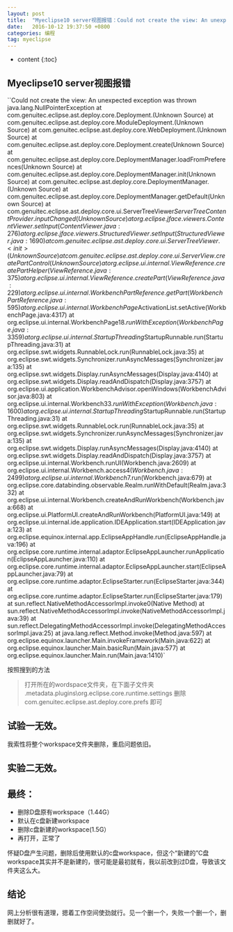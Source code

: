 ```yaml
---
layout: post
title:  "Myeclipse10 server视图报错：Could not create the view: An unexpected exception was thrown.解决"
date:   2016-10-12 19:37:50 +0800 
categories: 编程
tag: myeclipse
---
```


* content
{:toc}



Myeclipse10 server视图报错
----------


``Could not create the view: An unexpected exception was thrown
java.lang.NullPointerException
	at com.genuitec.eclipse.ast.deploy.core.Deployment.<init>(Unknown Source)
	at com.genuitec.eclipse.ast.deploy.core.ModuleDeployment.<init>(Unknown Source)
	at com.genuitec.eclipse.ast.deploy.core.WebDeployment.<init>(Unknown Source)
	at com.genuitec.eclipse.ast.deploy.core.Deployment.create(Unknown Source)
	at com.genuitec.eclipse.ast.deploy.core.DeploymentManager.loadFromPreferences(Unknown Source)
	at com.genuitec.eclipse.ast.deploy.core.DeploymentManager.init(Unknown Source)
	at com.genuitec.eclipse.ast.deploy.core.DeploymentManager.<init>(Unknown Source)
	at com.genuitec.eclipse.ast.deploy.core.DeploymentManager.getDefault(Unknown Source)
	at com.genuitec.eclipse.ast.deploy.core.ui.ServerTreeViewer$ServerTreeContentProvider.inputChanged(Unknown Source)
	at org.eclipse.jface.viewers.ContentViewer.setInput(ContentViewer.java:276)
	at org.eclipse.jface.viewers.StructuredViewer.setInput(StructuredViewer.java:1690)
	at com.genuitec.eclipse.ast.deploy.core.ui.ServerTreeViewer.<init>(Unknown Source)
	at com.genuitec.eclipse.ast.deploy.core.ui.ServerView.createPartControl(Unknown Source)
	at org.eclipse.ui.internal.ViewReference.createPartHelper(ViewReference.java:375)
	at org.eclipse.ui.internal.ViewReference.createPart(ViewReference.java:229)
	at org.eclipse.ui.internal.WorkbenchPartReference.getPart(WorkbenchPartReference.java:595)
	at org.eclipse.ui.internal.WorkbenchPage$ActivationList.setActive(WorkbenchPage.java:4317)
	at org.eclipse.ui.internal.WorkbenchPage$18.runWithException(WorkbenchPage.java:3359)
	at org.eclipse.ui.internal.StartupThreading$StartupRunnable.run(StartupThreading.java:31)
	at org.eclipse.swt.widgets.RunnableLock.run(RunnableLock.java:35)
	at org.eclipse.swt.widgets.Synchronizer.runAsyncMessages(Synchronizer.java:135)
	at org.eclipse.swt.widgets.Display.runAsyncMessages(Display.java:4140)
	at org.eclipse.swt.widgets.Display.readAndDispatch(Display.java:3757)
	at org.eclipse.ui.application.WorkbenchAdvisor.openWindows(WorkbenchAdvisor.java:803)
	at org.eclipse.ui.internal.Workbench$33.runWithException(Workbench.java:1600)
	at org.eclipse.ui.internal.StartupThreading$StartupRunnable.run(StartupThreading.java:31)
	at org.eclipse.swt.widgets.RunnableLock.run(RunnableLock.java:35)
	at org.eclipse.swt.widgets.Synchronizer.runAsyncMessages(Synchronizer.java:135)
	at org.eclipse.swt.widgets.Display.runAsyncMessages(Display.java:4140)
	at org.eclipse.swt.widgets.Display.readAndDispatch(Display.java:3757)
	at org.eclipse.ui.internal.Workbench.runUI(Workbench.java:2609)
	at org.eclipse.ui.internal.Workbench.access$4(Workbench.java:2499)
	at org.eclipse.ui.internal.Workbench$7.run(Workbench.java:679)
	at org.eclipse.core.databinding.observable.Realm.runWithDefault(Realm.java:332)
	at org.eclipse.ui.internal.Workbench.createAndRunWorkbench(Workbench.java:668)
	at org.eclipse.ui.PlatformUI.createAndRunWorkbench(PlatformUI.java:149)
	at org.eclipse.ui.internal.ide.application.IDEApplication.start(IDEApplication.java:123)
	at org.eclipse.equinox.internal.app.EclipseAppHandle.run(EclipseAppHandle.java:196)
	at org.eclipse.core.runtime.internal.adaptor.EclipseAppLauncher.runApplication(EclipseAppLauncher.java:110)
	at org.eclipse.core.runtime.internal.adaptor.EclipseAppLauncher.start(EclipseAppLauncher.java:79)
	at org.eclipse.core.runtime.adaptor.EclipseStarter.run(EclipseStarter.java:344)
	at org.eclipse.core.runtime.adaptor.EclipseStarter.run(EclipseStarter.java:179)
	at sun.reflect.NativeMethodAccessorImpl.invoke0(Native Method)
	at sun.reflect.NativeMethodAccessorImpl.invoke(NativeMethodAccessorImpl.java:39)
	at sun.reflect.DelegatingMethodAccessorImpl.invoke(DelegatingMethodAccessorImpl.java:25)
	at java.lang.reflect.Method.invoke(Method.java:597)
	at org.eclipse.equinox.launcher.Main.invokeFramework(Main.java:622)
	at org.eclipse.equinox.launcher.Main.basicRun(Main.java:577)
	at org.eclipse.equinox.launcher.Main.run(Main.java:1410)`





按照搜到的方法

> 打开所在的wordspace文件夹，在下面子文件夹
> .metadata\.plugins\org.eclipse.core.runtime\.settings
> 删除
> com.genuitec.eclipse.ast.deploy.core.prefs
> 即可


试验一无效。
----------


我索性将整个workspace文件夹删除，重启问题依旧。

实验二无效。
----------

最终：
----------

- 删除D盘原有workspace（1.44G）
- 默认在c盘新建workspace
- 删除c盘新建的workspace(1.5G）
- 再打开，正常了

怀疑D盘产生问题，删除后使用默认的c盘workspace，但这个“新建的”C盘workspace其实并不是新建的，很可能是最初就有，我以前改到过D盘，导致该文件夹这么大。

结论
----------


网上分析很有道理，摁着工作空间使劲就行。见一个删一个，失败一个删一个，删删就好了。